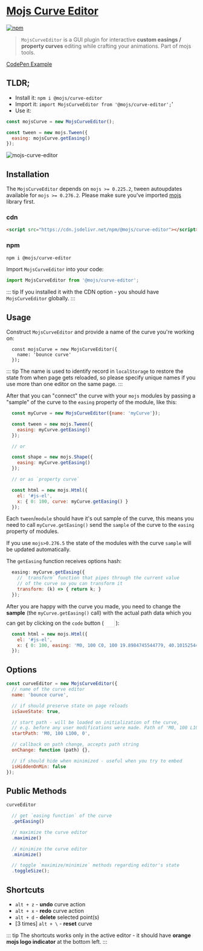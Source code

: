 # [Mojs Curve Editor](https://github.com/mojs/mojs-curve-editor)
[![npm](https://img.shields.io/npm/v/@mojs/curve-editor.svg)](https://www.npmjs.com/package/@mojs/curve-editor)

> `MojsCurveEditor` is a GUI plugin for interactive **custom easings / property curves** editing while crafting your animations. Part of mojs tools.

[CodePen Example](https://codepen.io/sandstedt/pen/MWJNewP?editors=1010)

## TLDR;
* Install it: `npm i @mojs/curve-editor`
* Import it: `import MojsCurveEditor from '@mojs/curve-editor';`'
* Use it:
```js
const mojsCurve = new MojsCurveEditor();

const tween = new mojs.Tween({
  easing: mojsCurve.getEasing()
});
```

![mojs-curve-editor](https://raw.githubusercontent.com/mojs/mojs-curve-editor/master/logo.png)

<MojsCurveEditorExample dark />

## Installation

The `MojsCurveEditor` depends on `mojs >= 0.225.2`, tween autoupdates available for `mojs >= 0.276.2`. Please make sure you've imported [mojs](https://github.com/mojs/mojs) library first.

### cdn
```html
<script src="https://cdn.jsdelivr.net/npm/@mojs/curve-editor"></script>
```
### npm
```bash
npm i @mojs/curve-editor
```

Import `MojsCurveEditor` into your code:

```js
import MojsCurveEditor from '@mojs/curve-editor';
```

::: tip
If you installed it with the CDN option - you should have `MojsCurveEditor` globally.
:::

## Usage

Construct `MojsCurveEditor` and provide a name of the curve you're working on:

```js{2}
  const mojsCurve = new MojsCurveEditor({
    name: 'bounce curve'
  });
```
::: tip
The name is used to
identify record in `localStorage` to restore the state from
when page gets reloaded, so please specify unique names if
you use more than one editor on the same page.
:::

After that you can "connect" the curve with your `mojs` modules by passing a "sample" of the curve to the `easing` property of the module, like this:

```js
  const myCurve = new MojsCurveEditor({name: 'myCurve'});

  const tween = new mojs.Tween({
    easing: myCurve.getEasing()
  });

  // or

  const shape = new mojs.Shape({
    easing: myCurve.getEasing()
  });

  // or as `property curve`

  const html = new mojs.Html({
    el: '#js-el',
    x: { 0: 100, curve: myCurve.getEasing() }
  });

```

Each `tween`/`module` should have it's out sample of the curve, this means you need to call `myCurve.getEasing()` send the `sample` of the curve to the `easing` property of modules.  

If you use `mojs>0.276.5` the state of the modules with the curve `sample` will be updated automatically.

The `getEasing` function receives options hash:

```js
  easing: myCurve.getEasing({
    // `transform` function that pipes through the current value
    // of the curve so you can transform it
    transform: (k) => { return k; }
  });

```

After you are happy with the curve you made, you need to change the **sample** (the `myCurve.getEasing()` call) with the actual path data which you can get by clicking on the `code` button ( <svg width="32" style="position: relative; top: 0.4em; width: 24px; height: 24px; display: inline-block; background: #fff; border-radius: 3px; box-shadow: 1px 1px 0 rgba(0,0,0,.15);" viewBox="0 0 32 32"><use xlink:href="#maximize-shape"></use></svg> ):

```js
  const html = new mojs.Html({
    el: '#js-el',
    x: { 0: 100, easing: 'M0, 100 C0, 100 19.8984745544779, 40.10152544552211 30, 30 C40.1015254455221, 19.89847455447789 80, 45 80, 45 C80, 45 100, 0 100, 0 ' }
  });
```

## Options

```js
const curveEditor = new MojsCurveEditor({
  // name of the curve editor
  name: 'bounce curve',

  // if should preserve state on page reloads
  isSaveState: true,

  // start path - will be loaded on initialization of the curve,
  // e.g. before any user modifications were made. Path of 'M0, 100 L100, 0' is set by default.
  startPath: 'M0, 100 L100, 0',

  // callback on path change, accepts path string
  onChange: function (path) {},

  // if should hide when minimized - useful when you try to embed
  isHiddenOnMin: false
});
```

## Public Methods

```js
curveEditor

  // get `easing function` of the curve
  .getEasing()

  // maximize the curve editor
  .maximize()

  // minimize the curve editor
  .minimize()

  // toggle `maximize/minimize` methods regarding editor's state
  .toggleSize();
```

## Shortcuts

- `alt + z`  - **undo** curve action
- `alt + x`  - **redo** curve action
- `alt + d`  - **delete** selected point(s)
- [3 times] `alt + \`  - **reset** curve

::: tip
The shortcuts works only in the active editor - it should have **orange mojs logo indicator** at the bottom left.
:::
